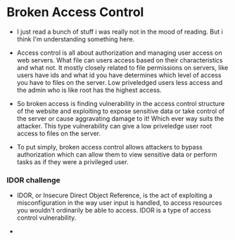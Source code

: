 # Broken Access Control

- I just read a bunch of stuff i was really not in the mood of reading.
But i think I'm understanding something here.	

- Access control is all about authorization and managing user access on web servers.
What file can users access based on their characteristics and what not.
It mostly closely related to file permissions on servers, like users have ids and what id you have determines which level of access you have to files on the server. Low priveledged users less access and the admin who is like root has the highest access.

- So broken access is finding vulnerability in the access control structure of the website and exploiting to expose sensitive data or take control of the server or cause aggravating damage to it! Which ever way suits the attacker. This type vulnerability can give a low priveledge user root access to files on the server.

- To put simply, broken access control allows attackers to bypass authorization which can allow them to view sensitive data or perform tasks as if they were a privileged user.

### IDOR challenge

- IDOR, or Insecure Direct Object Reference, is the act of exploiting a misconfiguration in the way user input is handled, to access resources you wouldn't ordinarily be able to access. IDOR is a type of access control vulnerability.

- 
